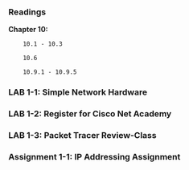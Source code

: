 ### Readings

**Chapter 10:**
```
    10.1 - 10.3

    10.6

    10.9.1 - 10.9.5
```
### LAB 1-1: Simple Network Hardware

### LAB 1-2: Register for Cisco Net Academy

### LAB 1-3: Packet Tracer Review-Class

### Assignment 1-1: IP Addressing Assignment


